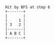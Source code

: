    Hit by BFS at step 6
    +-------+
    |       |
    |     1 |
    | 3   2 |
    |-------|
    | A B C |
    +-------+